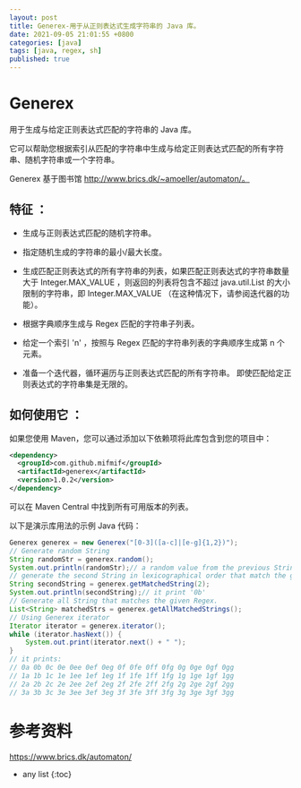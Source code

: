 ```yaml
---
layout: post
title: Generex-用于从正则表达式生成字符串的 Java 库。
date: 2021-09-05 21:01:55 +0800
categories: [java]
tags: [java, regex, sh]
published: true
---
```


# Generex

用于生成与给定正则表达式匹配的字符串的 Java 库。 

它可以帮助您根据索引从匹配的字符串中生成与给定正则表达式匹配的所有字符串、随机字符串或一个字符串。 

Generex 基于图书馆 http://www.brics.dk/~amoeller/automaton/。

## 特征 ：

- 生成与正则表达式匹配的随机字符串。

- 指定随机生成的字符串的最小/最大长度。

- 生成匹配正则表达式的所有字符串的列表，如果匹配正则表达式的字符串数量大于 Integer.MAX_VALUE ，则返回的列表将包含不超过 java.util.List 的大小限制的字符串，即 Integer.MAX_VALUE （在这种情况下，请参阅迭代器的功能）。

- 根据字典顺序生成与 Regex 匹配的字符串子列表。

- 给定一个索引 'n' ，按照与 Regex 匹配的字符串列表的字典顺序生成第 n 个元素。

- 准备一个迭代器，循环遍历与正则表达式匹配的所有字符串。 即使匹配给定正则表达式的字符串集是无限的。

## 如何使用它 ：

如果您使用 Maven，您可以通过添加以下依赖项将此库包含到您的项目中：

```xml
<dependency>
  <groupId>com.github.mifmif</groupId>
  <artifactId>generex</artifactId>
  <version>1.0.2</version>
</dependency>
```

可以在 Maven Central 中找到所有可用版本的列表。

以下是演示库用法的示例 Java 代码：

```java
Generex generex = new Generex("[0-3]([a-c]|[e-g]{1,2})");
// Generate random String
String randomStr = generex.random();
System.out.println(randomStr);// a random value from the previous String list
// generate the second String in lexicographical order that match the given Regex.
String secondString = generex.getMatchedString(2);
System.out.println(secondString);// it print '0b'
// Generate all String that matches the given Regex.
List<String> matchedStrs = generex.getAllMatchedStrings();
// Using Generex iterator
Iterator iterator = generex.iterator();
while (iterator.hasNext()) {
	System.out.print(iterator.next() + " ");
}
// it prints:
// 0a 0b 0c 0e 0ee 0ef 0eg 0f 0fe 0ff 0fg 0g 0ge 0gf 0gg
// 1a 1b 1c 1e 1ee 1ef 1eg 1f 1fe 1ff 1fg 1g 1ge 1gf 1gg
// 2a 2b 2c 2e 2ee 2ef 2eg 2f 2fe 2ff 2fg 2g 2ge 2gf 2gg
// 3a 3b 3c 3e 3ee 3ef 3eg 3f 3fe 3ff 3fg 3g 3ge 3gf 3gg
```

# 参考资料

https://www.brics.dk/automaton/

* any list
{:toc}